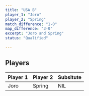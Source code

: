 ```yaml
---
title: "USA B"
player_1: "Joro"
player_2: "Spring"
match_difference: "1-0"
map_difference: "3-0"
excerpt: "Joro and Spring"
status: "Qualified"

---
```

## Players

| Player 1 | Player 2 | Subsitute |
| -- | -- | -- |
| Joro | Spring | NIL |
